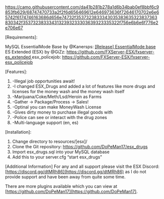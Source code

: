 
https://camo.githubusercontent.com/da41b281b278a1d6b34bab0ef8bbf6c9853fb629/68747470733a2f2f6d656469612e646973636f72646170702e6e65742f6174746163686d656e74732f3537323833343035383635323837363830342f3537323833343132393233303639323335322f756e6b6e6f776e2e706e67


[Requirements]:

MySQL
EssentialMode Base by @Kanersps: [[Release] EssentialMode base ](https://forum.fivem.net/t/release-essentialmode-base/3665)
ES Extended (ESX) by @GiZz: [https://github.com/FXServer-ESX/fxserver-es_extended ](https://github.com/FXServer-ESX/fxserver-es_extended)
esx_policejob: [https://github.com/FXServer-ESX/fxserver-esx_policejob ](https://github.com/FXServer-ESX/fxserver-esx_policejob)

[Features]:

1. -Illegal job opportunities await!
2. -I changed ESX_Drugs and added a lot of features like more drugs and licenses for the money wash and the money wash itself
3. -Marijuana/Coke/Meth/Lsd/Heroin as Farms
4. -Gather -> Package/Process -> Sales!
5. -Optinal you can make MoneyWash License
6. -Gives dirty money to purchase illegal goods with
7. -Police can see or interact with the drug zones
8. -Multi-language support (en, es)

[Installation]:

1. Change directory to resources/[esx]/
2. Clone the Git repository: [https://github.com/DoPeMan17/esx_drugs ](https://github.com/DoPeMan17/esx_drugs)
3. Import esx_drugs.sql into your MySQL database
4. Add this to your server.cfg “start esx_drugs”

[Additional Information]
For any and all support please visit the ESX Discord: [https://discord.gg/dtMRh86](https://discord.gg/dtMRh86) as I do not provide support and have been away from quite some time.

There are more plugins available which you can view at [https://github.com/DoPeMan17](https://github.com/DoPeMan17).
